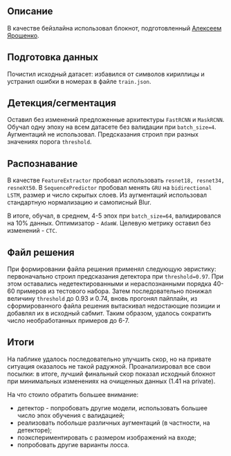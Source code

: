 ## Описание
В качестве бейзлайна использовал блокнот, подготовленный [Алексеем Ярошенко](https://github.com/alexyar88).

## Подготовка данных
Почистил исходный датасет: избавился от символов кириллицы и устранил ошибки в номерах в файле `train.json`.

## Детекция/сегментация
Оставил без изменений предложенные архитектуры `FastRCNN` и `MaskRCNN`. Обучал одну эпоху на всем датасете без валидации при `batch_size=4`. Аугментаций не использовал. Предсказания строил при разных значениях порога `threshold`.

## Распознавание
В качестве `FeatureExtractor` пробовал использовать `resnet18, resnet34, resneXt50`. В `SequencePredictor` пробовал менять `GRU` на `bidirectional LSTM`, размер и число скрытых слоев. Из аугментаций использовал стандартную нормализацию и самописный Blur. 

В итоге, обучал, в среднем, 4-5 эпох при `batch_size=64`, валидировался на 10% данных. Оптимизатор - `AdamW`. Целевую метрику оставил без изменений - `CTC`.

## Файл решения
При формировании файла решения применял следующую эвристику: первоначально строил предсказания детектора при `threshold=0.97`. При этом оставались недетектированными и нераспознанными порядка 40-60 примеров из тестового набора. Затем последовательно понижал величину `threshold` до 0.93 и 0.74, вновь прогонял пайплайн, из сформированного файла решения вытаскивал недостающие позиции и добавлял их в исходный сабмит. Таким образом, удалось сократить число необработанных примеров до 6-7. 

## Итоги
На паблике удалось последовательно улучшить скор, но на привате ситуация оказалось не такой радужной. Проанализировал все свои посылки: в итоге, лучший финальный скор показал исходный блокнот при минимальных изменениях на очищенных данных (1.41 на private).

На что стоило обратить большее внимание:
- детектор - попробовать другие модели, использовать большее число эпох обучения с валидацией;
- реализовать побольше различных аугментаций (в частности, на детекторе);
- поэкспериментировать с размером изображений на входе;
- попробовать другие варианты лосса.
